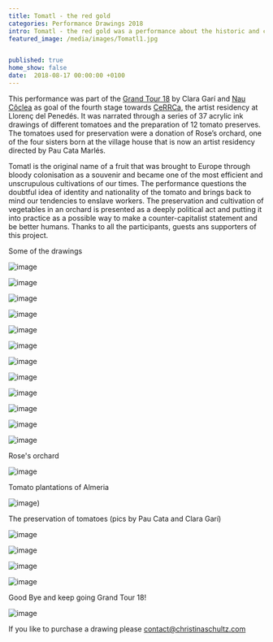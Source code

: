 ```yaml
---
title: Tomatl - the red gold
categories: Performance Drawings 2018
intro: Tomatl - the red gold was a performance about the historic and contemporary cultivation and consumption and the political circumstances of the tomato fruit. 
featured_image: /media/images/Tomatl1.jpg


published: true
home_show: false
date:  2018-08-17 00:00:00 +0100
---
```

This performance was part of the [Grand Tour 18](http://www.elgrandtour.net/) by Clara Garí and [Nau Côclea](http://naucoclea.net/) as goal of the fourth stage towards [CeRRCa](https://cercca.com/), the artist residency at Llorenç del Penedés. 
It was narrated through a series of 37 acrylic ink drawings of different tomatoes and the preparation of 12 tomato preserves. The tomatoes used for preservation were a donation of Rose’s orchard, one of the four sisters born at the village house that is now an artist residency directed by Pau Cata Marlés.

Tomatl is the original name of a fruit that was brought to Europe through bloody colonisation as a souvenir and became one of the most efficient and unscrupulous cultivations of our times. The performance questions the doubtful idea of identity and nationality of the tomato and brings back to mind our tendencies to enslave workers. The preservation and cultivation of vegetables in an orchard is presented as a deeply political act and putting it into practice as a possible way to make a counter-capitalist statement and be better humans.
Thanks to all the participants, guests ans supporters of this project.

Some of the drawings

![image](/media/images/Tomatl2.jpg)

![image](/media/images/Tomatl3.jpg)

![image](/media/images/Tomatl4.jpg)

![image](/media/images/Tomatl5.jpg)

![image](/media/images/Tomatl6.jpg)

![image](/media/images/Tomatl7.jpg)

![image](/media/images/Tomatl8.jpg)

![image](/media/images/Tomatl9.jpg)

![image](/media/images/Tomatl10.jpg)

![image](/media/images/Tomatl11.jpg)

![image](/media/images/Tomatl12.jpg)

![image](/media/images/Tomatl13.jpg)

Rose's orchard

![image](/media/images/Tomatl14.jpg)

Tomato plantations of Almeria

![image](/media/images/Tomatl15.jpg))

The preservation of tomatoes (pics by Pau Cata and Clara Garí)

![image](/media/images/Tomatl16.jpg)

![image](/media/images/Tomatl17.jpg)

![image](/media/images/Tomatl18.jpg)

![image](/media/images/Tomatl19.jpg)

Good Bye and keep going Grand Tour 18!

![image](/media/images/Tomatl20.jpg)

If you like to purchase a drawing please contact@christinaschultz.com